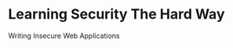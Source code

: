 Learning Security The Hard Way
========================================
Writing Insecure Web Applications